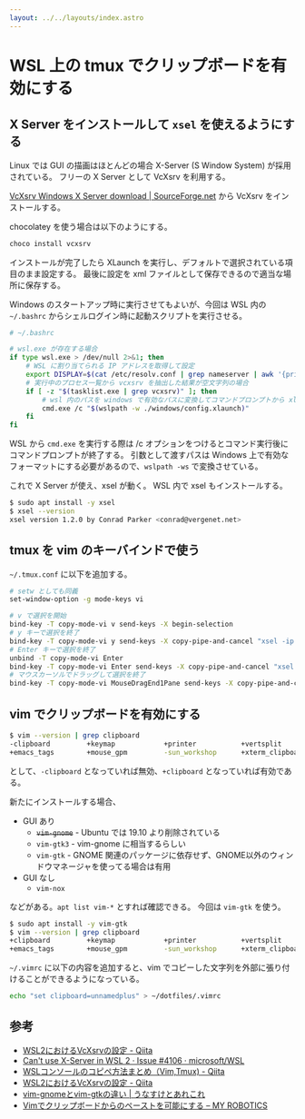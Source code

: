 ```yaml
---
layout: ../../layouts/index.astro
---
```


# WSL 上の tmux でクリップボードを有効にする

## X Server をインストールして `xsel` を使えるようにする

Linux では GUI の描画はほとんどの場合 X-Server (S Window System) が採用されている。
フリーの X Server として VcXsrv を利用する。

[VcXsrv Windows X Server download | SourceForge.net](https://sourceforge.net/projects/vcxsrv/)  から VcXsrv をインストールする。

chocolatey を使う場合は以下のようにする。

```powershell
choco install vcxsrv
```

インストールが完了したら XLaunch を実行し、デフォルトで選択されている項目のまま設定する。
最後に設定を xml ファイルとして保存できるので適当な場所に保存する。

Windows のスタートアップ時に実行させてもよいが、今回は WSL 内の `~/.bashrc` からシェルログイン時に起動スクリプトを実行させる。

```bash
# ~/.bashrc

# wsl.exe が存在する場合
if type wsl.exe > /dev/null 2>&1; then
    # WSL に割り当てられる IP アドレスを取得して設定
    export DISPLAY=$(cat /etc/resolv.conf | grep nameserver | awk '{print $2}'):0.0
    # 実行中のプロセス一覧から vcxsrv を抽出した結果が空文字列の場合
    if [ -z "$(tasklist.exe | grep vcxsrv)" ]; then
        # wsl 内のパスを windows で有効なパスに変換してコマンドプロンプトから xlaunch を実行
        cmd.exe /c "$(wslpath -w ./windows/config.xlaunch)"
    fi
fi
```

WSL から `cmd.exe` を実行する際は /c オプションをつけるとコマンド実行後にコマンドプロンプトが終了する。
引数として渡すパスは Windows 上で有効なフォーマットにする必要があるので、`wslpath -ws` で変換させている。

これで X Server が使え、xsel が動く。
WSL 内で xsel もインストールする。

```bash
$ sudo apt install -y xsel
$ xsel --version
xsel version 1.2.0 by Conrad Parker <conrad@vergenet.net>
```

## tmux を vim のキーバインドで使う

`~/.tmux.conf` に以下を追加する。

```bash
# setw としても同義
set-window-option -g mode-keys vi

# v で選択を開始
bind-key -T copy-mode-vi v send-keys -X begin-selection
# y キーで選択を終了
bind-key -T copy-mode-vi y send-keys -X copy-pipe-and-cancel "xsel -ip && xsel -op | xsel -ib"
# Enter キーで選択を終了
unbind -T copy-mode-vi Enter
bind-key -T copy-mode-vi Enter send-keys -X copy-pipe-and-cancel "xsel -ip && xsel -op | xsel -ib"
# マウスカーソルでドラッグして選択を終了
bind-key -T copy-mode-vi MouseDragEnd1Pane send-keys -X copy-pipe-and-cancel "xsel -ip && xsel -op | xsel -ib"
```

## vim でクリップボードを有効にする

```bash
$ vim --version | grep clipboard
-clipboard         +keymap            +printer           +vertsplit
+emacs_tags        +mouse_gpm         -sun_workshop      +xterm_clipboard
```

として、`-clipboard` となっていれば無効、`+clipboard` となっていれば有効である。

新たにインストールする場合、

- GUI あり
  - ~~`vim-gnome`~~ - Ubuntu では 19.10 より削除されている
  - `vim-gtk3` - vim-gnome に相当するらしい
  - `vim-gtk` - GNOME 関連のパッケージに依存せず、GNOME以外のウィンドウマネージャを使ってる場合は有用
- GUI なし
  - `vim-nox`

などがある。`apt list vim-*` とすれば確認できる。
今回は `vim-gtk` を使う。

```bash
$ sudo apt install -y vim-gtk
$ vim --version | grep clipboard
+clipboard         +keymap            +printer           +vertsplit
+emacs_tags        +mouse_gpm         -sun_workshop      +xterm_clipboard
```

`~/.vimrc` に以下の内容を追加すると、vim でコピーした文字列を外部に張り付けることができるようになっている。

```bash
echo "set clipboard=unnamedplus" > ~/dotfiles/.vimrc
```

## 参考

- [WSL2におけるVcXsrvの設定 - Qiita](https://qiita.com/ryoi084/items/0dff11134592d0bb895c)
- [Can't use X-Server in WSL 2 · Issue #4106 · microsoft/WSL](https://github.com/microsoft/WSL/issues/4106)
- [WSLコンソールのコピペ方法まとめ（Vim,Tmux) - Qiita](https://qiita.com/kenji0x02/items/f77008985818583bf32b)
- [WSL2におけるVcXsrvの設定 - Qiita](https://qiita.com/ryoi084/items/0dff11134592d0bb895c)
- [vim-gnomeとvim-gtkの違い | うなすけとあれこれ](https://blog.unasuke.com/2014/difference-of-vim-gnome-and-vim-gtk/)
- [Vimでクリップボードからのペーストを可能にする – MY ROBOTICS](https://sy-base.com/myrobotics/vim/vim_use_clipboard/)
